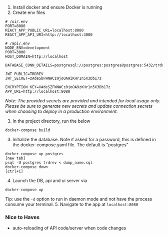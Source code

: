 1. Install docker and ensure Docker is running
2. Create env files
```
# /ui/.env
PORT=8080
REACT_APP_PUBLIC_URL=localhost:8080
REACT_APP_API_URI=http://localhost:3000
```
```
# /api/.env
NODE_ENV=development
PORT=3000
HOST_DOMAIN=http://localhost

DATABASE_CONN_DETAILS=postgresql://postgres:postgres@postgres:5432/trdrev

JWT_PUBLIC=TRDREV
JWT_SECRET=zAdeSbFWNWCz0joOA9iKHr1n5X3Db17z

ENCRYPTION_KEY=XAdeSZFWNWCz0joOA9zKHr1n5X3Db17z
APP_URI=http://localhost:8080
```

_Note: The provided secrets are provided and intended for local usage only. Please be sure to generate new secrets
and update connection secrets when choosing to deploy in a production environment._

3. In the project directory, run the below
```
docker-compose build
```
3. Initialize the database. Note if asked for a password, this is defined in the docker-compose.yaml file. The default is "postgres"
```
docker-compose up postgres
[new tab]
psql -U postgres trdrev < dump_name.sql
docker-compose down
[ctrl+C]
```
4. Launch the DB, api and ui server via
```
docker-compose up
```
Tip: use the `-d` option to run in daemon mode and not have the process consume your terminal.
5. Navigate to the app at `localhost:8080`


### Nice to Haves
- auto-reloading of API code/server when code changes
